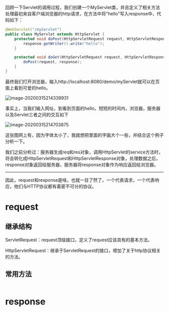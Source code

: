 回顾一下Servlet的调用过程，我们创建一个MyServlet类，并且定义了相关方法处理最初来自客户端浏览器的http请求，在方法中将"hello"写入response中，代码如下：

```java
@WebServlet("/myServlet")
public class MyServlet extends HttpServlet {
    protected void doPost(HttpServletRequest request, HttpServletResponse response) throws ServletException, IOException {
        response.getWriter().write("hello");
    }

    protected void doGet(HttpServletRequest request, HttpServletResponse response) throws ServletException, IOException {
        doPost(request, response);
    }
}
```

最终我们打开浏览器，输入http://localhost:8080/demo/myServlet就可以在页面上看到可爱的hello。

![image-20200315214339931](C:\Users\13327\AppData\Roaming\Typora\typora-user-images\image-20200315214339931.png)

事实上，当我们输入网址，到看到页面的hello，短短的时间内，浏览器，服务器以及Servlet三者之间的交互如下

![image-20200315214703875](C:\Users\13327\AppData\Roaming\Typora\typora-user-images\image-20200315214703875.png)

这张图网上有，因为字体太小了，我就想把里面的字画大个一些，并结合这个例子分析一下。

我们之前分析过：服务器生成req和res对象，调用HttpServlet的service方法时，将会转化成HttpServletRequest和HttpServletResponse对象，处理数据之后，response对象返回给服务器，服务器将response对象作为响应返回给浏览器。

---

因此，request和response是啥，也就一目了然了，一个代表请求，一个代表响应，他们与HTTP协议都有着密不可分的协议。

# request

## 继承结构

ServletRequest：request顶级接口，定义了request应该具有的基本方法。

HttpServletRequest：继承于ServletRequest的接口，增加了关于http协议相关的方法。

## 常用方法

```java

```











# response

